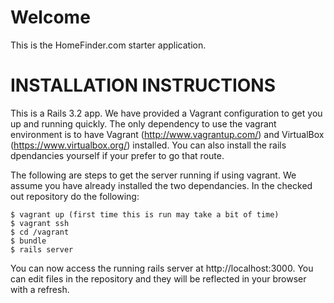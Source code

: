 Welcome
=======

This is the HomeFinder.com starter application.

INSTALLATION INSTRUCTIONS
=========================

This is a Rails 3.2 app.  We have provided a Vagrant configuration to get you up and running
quickly.  The only dependency to use the vagrant environment is to have Vagrant (http://www.vagrantup.com/)
and VirtualBox (https://www.virtualbox.org/) installed.  You can also install the rails dpendancies
yourself if your prefer to go that route.

The following are steps to get the server running if using vagrant.  We assume you have already installed
the two dependancies. In the checked out repository do the following:

```
$ vagrant up (first time this is run may take a bit of time)
$ vagrant ssh 
$ cd /vagrant
$ bundle
$ rails server
```

You can now access the running rails server at http://localhost:3000.  You can edit files in the 
repository and they will be reflected in your browser with a refresh.

